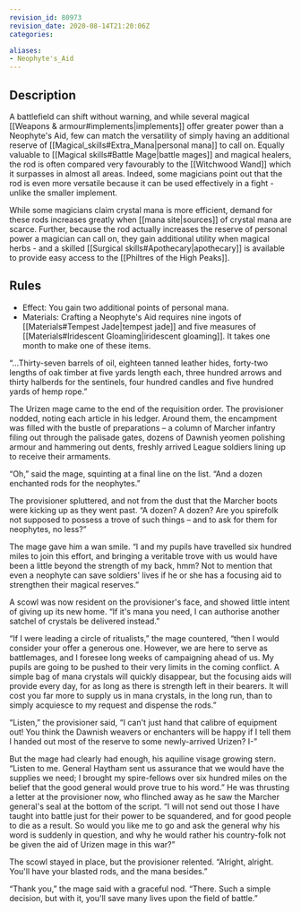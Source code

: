```yaml
---
revision_id: 80973
revision_date: 2020-08-14T21:20:06Z
categories:

aliases:
- Neophyte's_Aid
---
```


## Description
A battlefield can shift without warning, and while several magical [[Weapons & armour#implements|implements]] offer greater power than a Neophyte's Aid, few can match the versatility of simply having an additional reserve of [[Magical_skills#Extra_Mana|personal mana]] to call on. Equally valuable to [[Magical skills#Battle Mage|battle mages]] and magical healers, the rod is often compared very favourably to the [[Witchwood Wand]] which it surpasses in almost all areas. Indeed, some magicians point out that the rod is even more versatile because it can be used effectively in a fight - unlike the smaller implement.

While some magicians claim crystal mana is more efficient, demand for these rods increases greatly when [[mana site|sources]] of crystal mana are scarce. Further, because the rod actually increases the reserve of personal power a magician can call on, they gain additional utility when magical herbs - and a skilled [[Surgical skills#Apothecary|apothecary]] is available to provide easy access to the [[Philtres of the High Peaks]].

## Rules

* Effect: You gain two additional points of personal mana.
* Materials: Crafting a Neophyte's Aid requires nine ingots of [[Materials#Tempest Jade|tempest jade]] and five measures of [[Materials#Iridescent Gloaming|iridescent gloaming]]. It takes one month to make one of these items.

“...Thirty-seven barrels of oil, eighteen tanned leather hides, forty-two lengths of oak timber at five yards length each, three hundred arrows and thirty halberds for the sentinels, four hundred candles and five hundred yards of hemp rope.”

The Urizen mage came to the end of the requisition order. The provisioner nodded, noting each article in his ledger. Around them, the encampment was filled with the bustle of preparations – a column of Marcher infantry filing out through the palisade gates, dozens of Dawnish yeomen polishing armour and hammering out dents, freshly arrived League soldiers lining up to receive their armaments.

“Oh,” said the mage, squinting at a final line on the list. “And a dozen enchanted rods for the neophytes.”

The provisioner spluttered, and not from the dust that the Marcher boots were kicking up as they went past. “A dozen? A dozen? Are you spirefolk not supposed to possess a trove of such things – and to ask for them for neophytes, no less?”

The mage gave him a wan smile. “I and my pupils have travelled six hundred miles to join this effort, and bringing a veritable trove with us would have been a little beyond the strength of my back, hmm? Not to mention that even a neophyte can save soldiers' lives if he or she has a focusing aid to strengthen their magical reserves.”

A scowl was now resident on the provisioner's face, and showed little intent of giving up its new home. “If it's mana you need, I can authorise another satchel of crystals be delivered instead.”

“If I were leading a circle of ritualists,” the mage countered, “then I would consider your offer a generous one. However, we are here to serve as battlemages, and I foresee long weeks of campaigning ahead of us. My pupils are going to be pushed to their very limits in the coming conflict. A simple bag of mana crystals will quickly disappear, but the focusing aids will provide every day, for as long as there is strength left in their bearers. It will cost you far more to supply us in mana crystals, in the long run, than to simply acquiesce to my request and dispense the rods.”

“Listen,” the provisioner said, “I can't just hand that calibre of equipment out! You think the Dawnish weavers or enchanters will be happy if I tell them I handed out most of the reserve to some newly-arrived Urizen? I-”

But the mage had clearly had enough, his aquiline visage growing stern. “Listen to me. General Haytham sent us assurance that we would have the supplies we need; I brought my spire-fellows over six hundred miles on the belief that the good general would prove true to his word.” He was thrusting a letter at the provisioner now, who flinched away as he saw the Marcher general's seal at the bottom of the script. “I will not send out those I have taught into battle just for their power to be squandered, and for good people to die as a result. So would you like me to go and ask the general why his word is suddenly in question, and why he would rather his country-folk not be given the aid of Urizen mage in this war?”

The scowl stayed in place, but the provisioner relented. “Alright, alright. You'll have your blasted rods, and the mana besides.”

“Thank you,” the mage said with a graceful nod. “There. Such a simple decision, but with it, you'll save many lives upon the field of battle.”